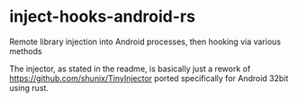 # inject-hooks-android-rs
Remote library injection into Android processes, then hooking via various methods

The injector, as stated in the readme, is basically just a rework of https://github.com/shunix/TinyInjector ported specifically for Android 32bit using rust.